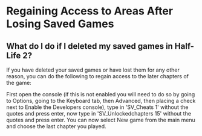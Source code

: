 # Regaining Access to Areas After Losing Saved Games

## What do I do if I deleted my saved games in Half-Life 2?  

  
  
If you have deleted your saved games or have lost them for any other reason, you can do the following to regain access to the later chapters of the game:  
  
First open the console (if this is not enabled you will need to do so by going to Options, going to the Keyboard tab, then Advanced, then placing a check next to Enable the Developers console), type in 'SV_Cheats 1' without the quotes and press enter, now type in 'SV_Unlockedchapters 15' without the quotes and press enter. You can now select New game from the main menu and choose the last chapter you played.  
  
